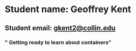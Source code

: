 # Student name:  Geoffrey Kent
## Student email: gkent2@collin.edu 
### " Getting ready to learn about containers"

